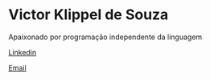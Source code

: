 <h1>Victor Klippel de Souza </h1>
<p>Apaixonado por programação independente da linguagem</p>

<p> <a href="https://www.linkedin.com/in/victor-klippel-de-souza-89b5a4a5/" rel="nofollow" target="_blank">Linkedin</a>
</p>
 <p>
<a href="mailto:victorklippel@hotmail.com; victorklippel0123@gmail.com">Email
  </a>
  </p>
